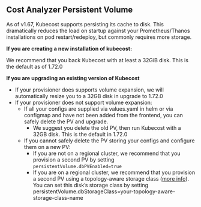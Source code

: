 ## Cost Analyzer Persistent Volume

As of v1.67, Kubecost supports persisting its cache to disk. This dramatically reduces the load on startup against your Prometheus/Thanos installations on pod restart/redeploy, but commonly requires more storage. 

**If you are creating a new installation of kubecost:**

We recommend that you back Kubecost with at least a 32GiB disk. This is the default as of 1.72.0

**If you are upgrading an existing version of Kubecost**

  * If your provisioner does supports volume expansion, we will automatically resize you to a 32GB disk in upgrade to 1.72.0
  * If your provisioner does not support volume expansion:
    * If all your configs are supplied via values.yaml in helm or via configmap and have not been added from the frontend, you can safely delete the PV and upgrade.
      * We suggest you delete the old PV, then run Kubecost with a 32GB disk. This is the default in 1.72.0
    * If you cannot safely delete the PV storing your configs and configure them on a new PV:
      * If you are not on a regional cluster, we recommend that you provision a second PV by setting `persistentVolume.dbPVEnabled=true`
      * If you are on a regional cluster,  we recommend that you provision a second PV using a topology-aware storage class ([more info](https://kubernetes.io/blog/2018/10/11/topology-aware-volume-provisioning-in-kubernetes/#getting-started)). You can set this disk’s storage class by setting persistentVolume.dbStorageClass=your-topology-aware-storage-class-name




